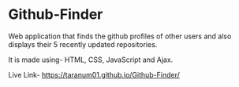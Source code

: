 # Github-Finder

Web application that finds the github profiles of other users and also displays their 5 recently updated repositories.

It is made using- HTML, CSS, JavaScript and Ajax.

Live Link- https://taranum01.github.io/Github-Finder/
